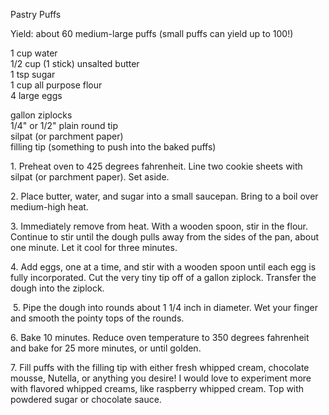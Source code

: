
Pastry Puffs  
    
Yield: about 60 medium-large puffs (small puffs can yield up to 100!)  
    
1 cup water  
1/2 cup (1 stick) unsalted butter  
1 tsp sugar  
1 cup all purpose flour  
4 large eggs  
    
gallon ziplocks  
1/4" or 1/2" plain round tip  
silpat (or parchment paper)  
filling tip (something to push into the baked puffs)  
    
    
1\. Preheat oven to 425 degrees fahrenheit. Line two cookie sheets with silpat (or parchment paper). Set aside.   
    
2\. Place butter, water, and sugar into a small saucepan. Bring to a boil over medium-high heat.   
    
    
3\. Immediately remove from heat. With a wooden spoon, stir in the flour. Continue to stir until the dough pulls away from the sides of the pan, about one minute. Let it cool for three minutes.   
    
    
4\. Add eggs, one at a time, and stir with a wooden spoon until each egg is fully incorporated. Cut the very tiny tip off of a gallon ziplock. Transfer the dough into the ziplock.   
    
  
 5. Pipe the dough into rounds about 1 1/4 inch in diameter. Wet your finger and smooth the pointy tops of the rounds.    
    
    
6\. Bake 10 minutes. Reduce oven temperature to 350 degrees fahrenheit and bake for 25 more minutes, or until golden.   
    
    
7\. Fill puffs with the filling tip with either fresh whipped cream, chocolate mousse, Nutella, or anything you desire! I would love to experiment more with flavored whipped creams, like raspberry whipped cream. Top with powdered sugar or chocolate sauce.   
    